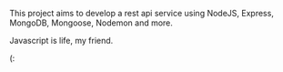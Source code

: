 This project aims to develop a rest api service using NodeJS, Express, MongoDB, Mongoose, Nodemon and more.

Javascript is life, my friend.

(:
